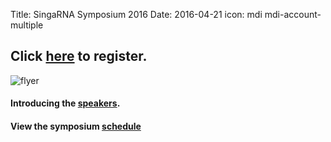 Title: SingaRNA Symposium 2016
Date: 2016-04-21
icon: mdi mdi-account-multiple

## Click [**here**](http://goo.gl/forms/0awa0rCjGbMxPWBI3) to register.

![flyer](/singaRNA/SG-RNA_flyer.png)


#### Introducing the [**speakers**](http://yeolab.github.io/singarna-2016-speaker-bios).

#### View the symposium [**schedule**](http://anthonybourdainontour.com/) 

